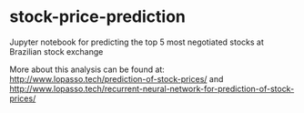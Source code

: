 # stock-price-prediction
Jupyter notebook for predicting the top 5 most negotiated stocks at Brazilian stock exchange

More about this analysis can be found at:
http://www.lopasso.tech/prediction-of-stock-prices/
and
http://www.lopasso.tech/recurrent-neural-network-for-prediction-of-stock-prices/
